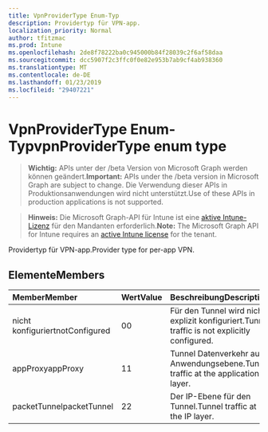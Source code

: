 ```yaml
---
title: VpnProviderType Enum-Typ
description: Providertyp für VPN-app.
localization_priority: Normal
author: tfitzmac
ms.prod: Intune
ms.openlocfilehash: 2de8f78222ba0c945000b84f28039c2f6af58daa
ms.sourcegitcommit: dcc5907f2c3ffc0f0e82e953b7ab9cf4ab938360
ms.translationtype: MT
ms.contentlocale: de-DE
ms.lasthandoff: 01/23/2019
ms.locfileid: "29407221"
---
```

# <a name="vpnprovidertype-enum-type"></a><span data-ttu-id="0c2a4-103">VpnProviderType Enum-Typ</span><span class="sxs-lookup"><span data-stu-id="0c2a4-103">vpnProviderType enum type</span></span>

> <span data-ttu-id="0c2a4-104">**Wichtig:** APIs unter der /beta Version von Microsoft Graph werden können geändert.</span><span class="sxs-lookup"><span data-stu-id="0c2a4-104">**Important:** APIs under the /beta version in Microsoft Graph are subject to change.</span></span> <span data-ttu-id="0c2a4-105">Die Verwendung dieser APIs in Produktionsanwendungen wird nicht unterstützt.</span><span class="sxs-lookup"><span data-stu-id="0c2a4-105">Use of these APIs in production applications is not supported.</span></span>

> <span data-ttu-id="0c2a4-106">**Hinweis:** Die Microsoft Graph-API für Intune ist eine [aktive Intune-Lizenz](https://go.microsoft.com/fwlink/?linkid=839381) für den Mandanten erforderlich.</span><span class="sxs-lookup"><span data-stu-id="0c2a4-106">**Note:** The Microsoft Graph API for Intune requires an [active Intune license](https://go.microsoft.com/fwlink/?linkid=839381) for the tenant.</span></span>

<span data-ttu-id="0c2a4-107">Providertyp für VPN-app.</span><span class="sxs-lookup"><span data-stu-id="0c2a4-107">Provider type for per-app VPN.</span></span>

## <a name="members"></a><span data-ttu-id="0c2a4-108">Elemente</span><span class="sxs-lookup"><span data-stu-id="0c2a4-108">Members</span></span>
|<span data-ttu-id="0c2a4-109">Member</span><span class="sxs-lookup"><span data-stu-id="0c2a4-109">Member</span></span>|<span data-ttu-id="0c2a4-110">Wert</span><span class="sxs-lookup"><span data-stu-id="0c2a4-110">Value</span></span>|<span data-ttu-id="0c2a4-111">Beschreibung</span><span class="sxs-lookup"><span data-stu-id="0c2a4-111">Description</span></span>|
|:---|:---|:---|
|<span data-ttu-id="0c2a4-112">nicht konfiguriert</span><span class="sxs-lookup"><span data-stu-id="0c2a4-112">notConfigured</span></span>|<span data-ttu-id="0c2a4-113">0</span><span class="sxs-lookup"><span data-stu-id="0c2a4-113">0</span></span>|<span data-ttu-id="0c2a4-114">Für den Tunnel wird nicht explizit konfiguriert.</span><span class="sxs-lookup"><span data-stu-id="0c2a4-114">Tunnel traffic is not explicitly configured.</span></span>|
|<span data-ttu-id="0c2a4-115">appProxy</span><span class="sxs-lookup"><span data-stu-id="0c2a4-115">appProxy</span></span>|<span data-ttu-id="0c2a4-116">1</span><span class="sxs-lookup"><span data-stu-id="0c2a4-116">1</span></span>|<span data-ttu-id="0c2a4-117">Tunnel Datenverkehr auf Anwendungsebene.</span><span class="sxs-lookup"><span data-stu-id="0c2a4-117">Tunnel traffic at the application layer.</span></span>|
|<span data-ttu-id="0c2a4-118">packetTunnel</span><span class="sxs-lookup"><span data-stu-id="0c2a4-118">packetTunnel</span></span>|<span data-ttu-id="0c2a4-119">2</span><span class="sxs-lookup"><span data-stu-id="0c2a4-119">2</span></span>|<span data-ttu-id="0c2a4-120">Der IP-Ebene für den Tunnel.</span><span class="sxs-lookup"><span data-stu-id="0c2a4-120">Tunnel traffic at the IP layer.</span></span>|





